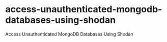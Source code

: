 # access-unauthenticated-mongodb-databases-using-shodan
Access Unauthenticated MongoDB Databases Using Shodan
